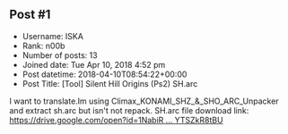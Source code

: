 ## Post #1
- Username: ISKA
- Rank: n00b
- Number of posts: 13
- Joined date: Tue Apr 10, 2018 4:52 pm
- Post datetime: 2018-04-10T08:54:22+00:00
- Post Title: [Tool] Silent Hill Origins (Ps2) SH.arc

I want to translate.Im using Climax_KONAMI_SHZ_&_SHO_ARC_Unpacker and extract sh.arc but isn't not repack.
SH.arc file download link:
[https://drive.google.com/open?id=1NabiR ... YTSZkR8tBU](https://drive.google.com/open?id=1NabiRay0tKwiRNtxoKJJ9oYTSZkR8tBU)
